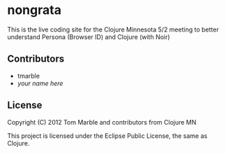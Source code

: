 # nongrata

This is the live coding site for the Clojure Minnesota
5/2 meeting to better understand Persona (Browser ID)
and Clojure (with Noir)

## Contributors

* tmarble
* *your name here*

## License

Copyright (C) 2012 Tom Marble and contributors from Clojure MN

This project is licensed under the Eclipse Public License, the same as Clojure.

